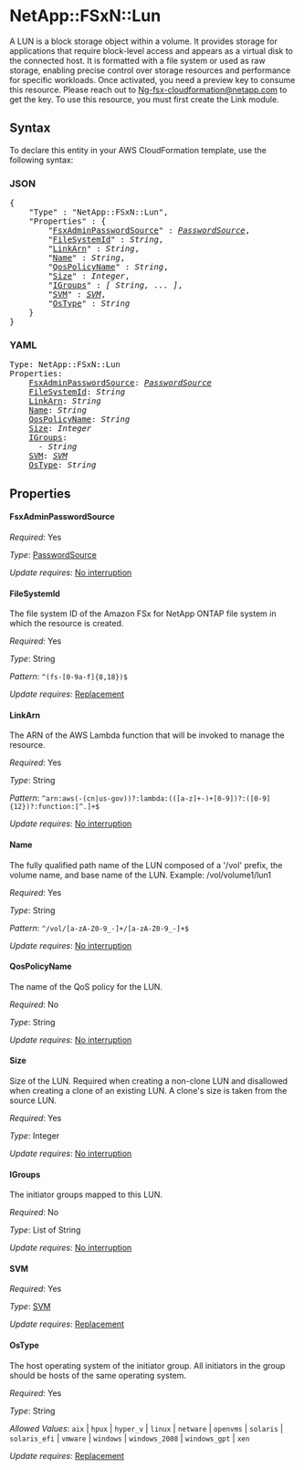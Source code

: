 # NetApp::FSxN::Lun

A LUN is a block storage object within a volume. It provides storage for applications that require block-level access and appears as a virtual disk to the connected host. It is formatted with a file system or used as raw storage, enabling precise control over storage resources and performance for specific workloads. Once activated, you need a preview key to consume this resource. Please reach out to Ng-fsx-cloudformation@netapp.com to get the key. To use this resource, you must first create the Link module.

## Syntax

To declare this entity in your AWS CloudFormation template, use the following syntax:

### JSON

<pre>
{
    "Type" : "NetApp::FSxN::Lun",
    "Properties" : {
        "<a href="#fsxadminpasswordsource" title="FsxAdminPasswordSource">FsxAdminPasswordSource</a>" : <i><a href="passwordsource.md">PasswordSource</a></i>,
        "<a href="#filesystemid" title="FileSystemId">FileSystemId</a>" : <i>String</i>,
        "<a href="#linkarn" title="LinkArn">LinkArn</a>" : <i>String</i>,
        "<a href="#name" title="Name">Name</a>" : <i>String</i>,
        "<a href="#qospolicyname" title="QosPolicyName">QosPolicyName</a>" : <i>String</i>,
        "<a href="#size" title="Size">Size</a>" : <i>Integer</i>,
        "<a href="#igroups" title="IGroups">IGroups</a>" : <i>[ String, ... ]</i>,
        "<a href="#svm" title="SVM">SVM</a>" : <i><a href="svm.md">SVM</a></i>,
        "<a href="#ostype" title="OsType">OsType</a>" : <i>String</i>
    }
}
</pre>

### YAML

<pre>
Type: NetApp::FSxN::Lun
Properties:
    <a href="#fsxadminpasswordsource" title="FsxAdminPasswordSource">FsxAdminPasswordSource</a>: <i><a href="passwordsource.md">PasswordSource</a></i>
    <a href="#filesystemid" title="FileSystemId">FileSystemId</a>: <i>String</i>
    <a href="#linkarn" title="LinkArn">LinkArn</a>: <i>String</i>
    <a href="#name" title="Name">Name</a>: <i>String</i>
    <a href="#qospolicyname" title="QosPolicyName">QosPolicyName</a>: <i>String</i>
    <a href="#size" title="Size">Size</a>: <i>Integer</i>
    <a href="#igroups" title="IGroups">IGroups</a>: <i>
      - String</i>
    <a href="#svm" title="SVM">SVM</a>: <i><a href="svm.md">SVM</a></i>
    <a href="#ostype" title="OsType">OsType</a>: <i>String</i>
</pre>

## Properties

#### FsxAdminPasswordSource

_Required_: Yes

_Type_: <a href="passwordsource.md">PasswordSource</a>

_Update requires_: [No interruption](https://docs.aws.amazon.com/AWSCloudFormation/latest/UserGuide/using-cfn-updating-stacks-update-behaviors.html#update-no-interrupt)

#### FileSystemId

The file system ID of the Amazon FSx for NetApp ONTAP file system in which the resource is created.

_Required_: Yes

_Type_: String

_Pattern_: <code>^(fs-[0-9a-f]{8,18})$</code>

_Update requires_: [Replacement](https://docs.aws.amazon.com/AWSCloudFormation/latest/UserGuide/using-cfn-updating-stacks-update-behaviors.html#update-replacement)

#### LinkArn

The ARN of the AWS Lambda function that will be invoked to manage the resource.

_Required_: Yes

_Type_: String

_Pattern_: <code>^arn:aws(-(cn|us-gov))?:lambda:(([a-z]+-)+[0-9])?:([0-9]{12})?:function:[^.]+$</code>

_Update requires_: [No interruption](https://docs.aws.amazon.com/AWSCloudFormation/latest/UserGuide/using-cfn-updating-stacks-update-behaviors.html#update-no-interrupt)

#### Name

The fully qualified path name of the LUN composed of a '/vol' prefix, the volume name, and base name of the LUN. Example: /vol/volume1/lun1

_Required_: Yes

_Type_: String

_Pattern_: <code>^/vol/[a-zA-Z0-9_-]+/[a-zA-Z0-9_-]+$</code>

_Update requires_: [No interruption](https://docs.aws.amazon.com/AWSCloudFormation/latest/UserGuide/using-cfn-updating-stacks-update-behaviors.html#update-no-interrupt)

#### QosPolicyName

The name of the QoS policy for the LUN.

_Required_: No

_Type_: String

_Update requires_: [No interruption](https://docs.aws.amazon.com/AWSCloudFormation/latest/UserGuide/using-cfn-updating-stacks-update-behaviors.html#update-no-interrupt)

#### Size

Size of the LUN. Required when creating a non-clone LUN and disallowed when creating a clone of an existing LUN. A clone's size is taken from the source LUN.

_Required_: Yes

_Type_: Integer

_Update requires_: [No interruption](https://docs.aws.amazon.com/AWSCloudFormation/latest/UserGuide/using-cfn-updating-stacks-update-behaviors.html#update-no-interrupt)

#### IGroups

The initiator groups mapped to this LUN.

_Required_: No

_Type_: List of String

_Update requires_: [No interruption](https://docs.aws.amazon.com/AWSCloudFormation/latest/UserGuide/using-cfn-updating-stacks-update-behaviors.html#update-no-interrupt)

#### SVM

_Required_: Yes

_Type_: <a href="svm.md">SVM</a>

_Update requires_: [Replacement](https://docs.aws.amazon.com/AWSCloudFormation/latest/UserGuide/using-cfn-updating-stacks-update-behaviors.html#update-replacement)

#### OsType

The host operating system of the initiator group. All initiators in the group should be hosts of the same operating system.

_Required_: Yes

_Type_: String

_Allowed Values_: <code>aix</code> | <code>hpux</code> | <code>hyper_v</code> | <code>linux</code> | <code>netware</code> | <code>openvms</code> | <code>solaris</code> | <code>solaris_efi</code> | <code>vmware</code> | <code>windows</code> | <code>windows_2008</code> | <code>windows_gpt</code> | <code>xen</code>

_Update requires_: [Replacement](https://docs.aws.amazon.com/AWSCloudFormation/latest/UserGuide/using-cfn-updating-stacks-update-behaviors.html#update-replacement)
